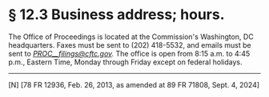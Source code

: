 # § 12.3   Business address; hours.

The Office of Proceedings is located at the Commission's Washington, DC headquarters. Faxes must be sent to (202) 418-5532, and emails must be sent to *PROC__filings@cftc.gov.* The office is open from 8:15 a.m. to 4:45 p.m., Eastern Time, Monday through Friday except on federal holidays.



---

[N] [78 FR 12936, Feb. 26, 2013, as amended at 89 FR 71808, Sept. 4, 2024]





